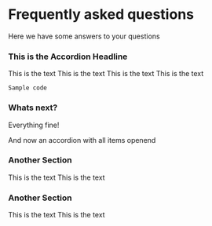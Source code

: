 # Frequently asked questions

Here we have some answers to your questions

<!-- accordion:start -->

### This is the Accordion Headline

This is the text
This is the text
This is the text
This is the text

```
Sample code
```
### Whats next?

Everything fine!

<!-- accordion:end -->

And now an accordion with all items openend


<!-- accordion:start defaultState:active -->

### Another Section

This is the text
This is the text

### Another Section

This is the text
This is the text

<!-- accordion:end -->